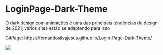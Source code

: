 # LoginPage-Dark-Theme
O dark design com animações é uma das principais tendências de design de 2021, vários sites estão se adaptando para isso

GitPage: https://fernandosilvajesus.github.io/Login-Page-Dark-Theme/


<img src="https://i.ibb.co/qYnhnLr/FORM-LOGIN.png">

